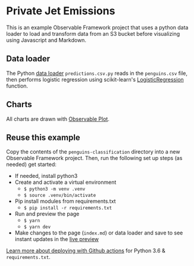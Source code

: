 # Private Jet Emissions

This is an example Observable Framework project that uses a python data loader to load and transform data from an S3 bucket before visualizing using Javascript and Markdown.

## Data loader

The Python [data loader](../../docs/loaders.md) `predictions.csv.py` reads in the `penguins.csv` file, then performs logistic regression using scikit-learn's [LogisticRegression](https://scikit-learn.org/stable/modules/generated/sklearn.linear_model.LogisticRegression.html) function.

## Charts

All charts are drawn with [Observable Plot](https://observablehq/com/plot).

## Reuse this example

Copy the contents of the `penguins-classification` directory into a new Observable Framework project. Then, run the following set up steps (as needed) get started:

- If needed, install python3
- Create and activate a virtual environment
  - `$ python3 -m venv .venv`
  - `$ source .venv/bin/activate`
- Pip install modules from requirements.txt
  - `$ pip install -r requirements.txt`
- Run and preview the page
  - `$ yarn`
  - `$ yarn dev`
- Make changes to the page (`index.md`) or data loader and save to see instant updates in the [live preview](https://observablehq.com/framework/getting-started#test-live-preview)

[Learn more about deploying with Github actions](https://docs.github.com/en/actions/automating-builds-and-tests/building-and-testing-python#requirements-file) for Python 3.6 & `requirements.txt`.
